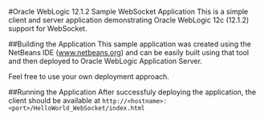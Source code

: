 #Oracle WebLogic 12.1.2 Sample WebSocket Application
This is a simple client and server application demonstrating Oracle WebLogic 12c (12.1.2) support for WebSocket.

##Building the Application
This sample application was created using the NetBeans IDE (www.netbeans.org) and can be easily built using that tool and then deployed to Oracle WebLogic Application Server.

Feel free to use your own deployment approach.

##Running the Application
After successfuly deploying the application, the client should be available at `http://<hostname>:<port>/HelloWorld_WebSocket/index.html`
